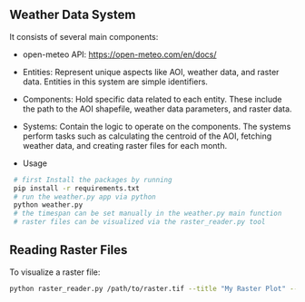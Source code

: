 ## Weather Data System
It consists of several main components:

* open-meteo API: https://open-meteo.com/en/docs/
* Entities: Represent unique aspects like AOI, weather data, and raster data. Entities in this system are simple identifiers.
* Components: Hold specific data related to each entity. These include the path to the AOI shapefile, weather data parameters, and raster data.
* Systems: Contain the logic to operate on the components. The systems perform tasks such as calculating the centroid of the AOI, fetching weather data, and creating raster files for each month.

* Usage
 ```bash
  # first Install the packages by running
  pip install -r requirements.txt
  # run the weather.py app via python
  python weather.py
  # the timespan can be set manually in the weather.py main function
  # raster files can be visualized via the raster_reader.py tool
  ```
  
## Reading Raster Files
To visualize a raster file:

```bash
python raster_reader.py /path/to/raster.tif --title "My Raster Plot" --cmap "plasma" --colorbar_label "Precipitation"

```

